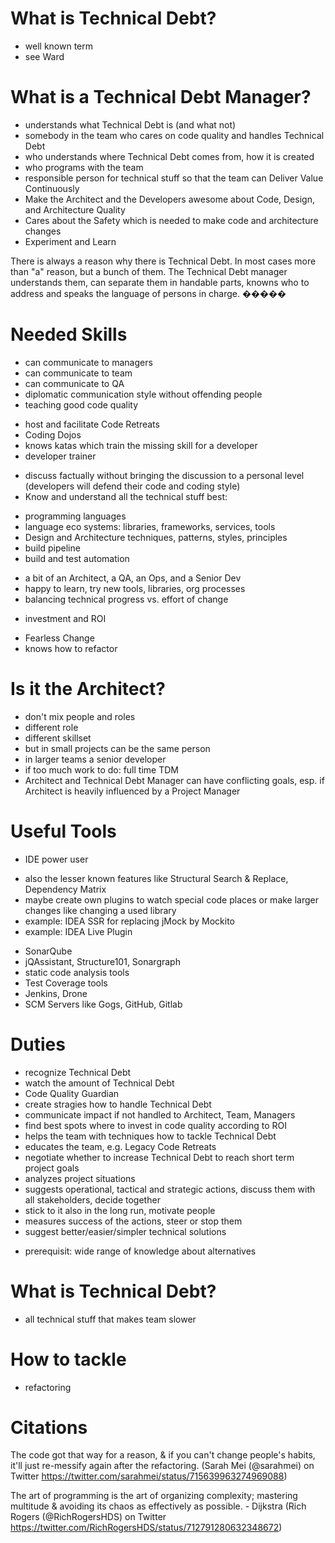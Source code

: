 # What is Technical Debt?
* well known term
* see Ward

# What is a Technical Debt Manager?
* understands what Technical Debt is (and what not)
* somebody in the team who cares on code quality and handles Technical Debt
* who understands where Technical Debt comes from, how it is created
* who programs with the team
* responsible person for technical stuff so that the team can Deliver Value Continuously
* Make the Architect and the Developers awesome about Code, Design, and Architecture Quality
* Cares about the Safety which is needed to make code and architecture changes
* Experiment and Learn

There is always a reason why there is Technical Debt. In most cases more than "a" reason, but a bunch of them. 
The Technical Debt manager understands them, can separate them in handable parts, knowns who to address and
speaks the language of persons in charge.
�����
# Needed Skills
* can communicate to managers
* can communicate to team
* can communicate to QA
* diplomatic communication style without offending people
* teaching good code quality
 - host and facilitate Code Retreats
 - Coding Dojos
 - knows katas which train the missing skill for a developer
 - developer trainer
* discuss factually without bringing the discussion to a personal level (developers will defend their code and coding style)
* Know and understand all the technical stuff best:
 - programming languages
 - language eco systems: libraries, frameworks, services, tools
 - Design and Architecture techniques, patterns, styles, principles
 - build pipeline
 - build and test automation
* a bit of an Architect, a QA, an Ops, and a Senior Dev
* happy to learn, try new tools, libraries, org processes
* balancing technical progress vs. effort of change
 - investment and ROI
* Fearless Change
* knows how to refactor

# Is it the Architect?
* don't mix people and roles
* different role
* different skillset
* but in small projects can be the same person
* in larger teams a senior developer
* if too much work to do: full time TDM
* Architect and Technical Debt Manager can have conflicting goals, esp. if Architect is heavily influenced by a Project Manager

# Useful Tools
* IDE power user
 - also the lesser known features like Structural Search & Replace, Dependency Matrix
 - maybe create own plugins to watch special code places or make larger changes like changing a used library
 - example: IDEA SSR for replacing jMock by Mockito
 - example: IDEA Live Plugin
* SonarQube
* jQAssistant, Structure101, Sonargraph
* static code analysis tools
* Test Coverage tools
* Jenkins, Drone
* SCM Servers like Gogs, GitHub, Gitlab

# Duties
* recognize Technical Debt
* watch the amount of Technical Debt
* Code Quality Guardian
* create stragies how to handle Technical Debt
* communicate impact if not handled to Architect, Team, Managers
* find best spots where to invest in code quality according to ROI
* helps the team with techniques how to tackle Technical Debt
* educates the team, e.g. Legacy Code Retreats
* negotiate whether to increase Technical Debt to reach short term project goals
* analyzes project situations
* suggests operational, tactical and strategic actions, discuss them with all stakeholders, decide together
* stick to it also in the long run, motivate people
* measures success of the actions, steer or stop them
* suggest better/easier/simpler technical solutions
 - prerequisit: wide range of knowledge about alternatives

# What is Technical Debt?
* all technical stuff that makes team slower

# How to tackle
* refactoring

# Citations
The code got that way for a reason, & if you can't change people's habits, it'll just re-messify again after the refactoring.
(Sarah Mei (@sarahmei) on Twitter https://twitter.com/sarahmei/status/715639963274969088)

The art of programming is the art of organizing complexity; mastering multitude & avoiding its chaos as effectively as possible. - Dijkstra
(Rich Rogers (@RichRogersHDS) on Twitter https://twitter.com/RichRogersHDS/status/712791280632348672)
